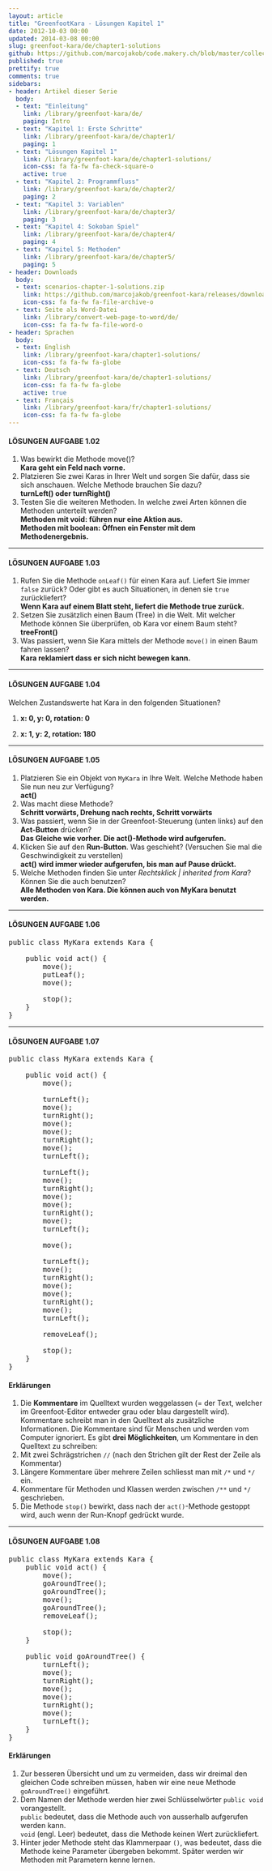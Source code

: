 ```yaml
---
layout: article
title: "GreenfootKara - Lösungen Kapitel 1"
date: 2012-10-03 00:00
updated: 2014-03-08 00:00
slug: greenfoot-kara/de/chapter1-solutions
github: https://github.com/marcojakob/code.makery.ch/blob/master/collections/library/greenfoot-kara-de-chapter1-solutions.md
published: true
prettify: true
comments: true
sidebars:
- header: Artikel dieser Serie
  body:
  - text: "Einleitung"
    link: /library/greenfoot-kara/de/
    paging: Intro
  - text: "Kapitel 1: Erste Schritte"
    link: /library/greenfoot-kara/de/chapter1/
    paging: 1
  - text: "Lösungen Kapitel 1"
    link: /library/greenfoot-kara/de/chapter1-solutions/
    icon-css: fa fa-fw fa-check-square-o
    active: true
  - text: "Kapitel 2: Programmfluss"
    link: /library/greenfoot-kara/de/chapter2/
    paging: 2
  - text: "Kapitel 3: Variablen"
    link: /library/greenfoot-kara/de/chapter3/
    paging: 3
  - text: "Kapitel 4: Sokoban Spiel"
    link: /library/greenfoot-kara/de/chapter4/
    paging: 4
  - text: "Kapitel 5: Methoden"
    link: /library/greenfoot-kara/de/chapter5/
    paging: 5
- header: Downloads
  body:
  - text: scenarios-chapter-1-solutions.zip
    link: https://github.com/marcojakob/greenfoot-kara/releases/download/2.1.0/scenarios-chapter-1-solutions.zip
    icon-css: fa fa-fw fa-file-archive-o
  - text: Seite als Word-Datei
    link: /library/convert-web-page-to-word/de/
    icon-css: fa fa-fw fa-file-word-o
- header: Sprachen
  body:
  - text: English
    link: /library/greenfoot-kara/chapter1-solutions/
    icon-css: fa fa-fw fa-globe
  - text: Deutsch
    link: /library/greenfoot-kara/de/chapter1-solutions/
    icon-css: fa fa-fw fa-globe
    active: true
  - text: Français
    link: /library/greenfoot-kara/fr/chapter1-solutions/
    icon-css: fa fa-fw fa-globe
---
```


#### <i class="fa fa-check-square-o"></i> LÖSUNGEN AUFGABE 1.02

<div class="alpha-list hidden"></div>

1. Was bewirkt die Methode move()?   
  **Kara geht ein Feld nach vorne.**
2. Platzieren Sie zwei Karas in Ihrer Welt und sorgen Sie dafür, dass sie sich anschauen. Welche Methode brauchen Sie dazu?   
  **turnLeft() oder turnRight()**
3. Testen Sie die weiteren Methoden. In welche zwei Arten können die Methoden unterteilt werden?   
  **Methoden mit void: führen nur eine Aktion aus.**   
  **Methoden mit boolean: Öffnen ein Fenster mit dem Methodenergebnis.**


***

#### <i class="fa fa-check-square-o"></i> LÖSUNGEN AUFGABE 1.03

<div class="alpha-list hidden"></div>

1. Rufen Sie die Methode `onLeaf()` für einen Kara auf. Liefert Sie immer `false` zurück? Oder gibt es auch Situationen, in denen sie `true` zurückliefert?   
  **Wenn Kara auf einem Blatt steht, liefert die Methode true zurück.**
2. Setzen Sie zusätzlich einen Baum (Tree) in die Welt. Mit welcher Methode können Sie überprüfen, ob Kara vor einem Baum steht?   
  **treeFront()**
3. Was passiert, wenn Sie Kara mittels der Methode `move()` in einen Baum fahren lassen?   
  **Kara reklamiert dass er sich nicht bewegen kann.**


***

#### <i class="fa fa-check-square-o"></i> LÖSUNGEN AUFGABE 1.04

Welchen Zustandswerte hat Kara in den folgenden Situationen?

1. **x: 0, y: 0, rotation: 0**

2. **x: 1, y: 2, rotation: 180**


***

#### <i class="fa fa-check-square-o"></i> LÖSUNGEN AUFGABE 1.05

<div class="alpha-list hidden"></div>

1. Platzieren Sie ein Objekt von `MyKara` in Ihre Welt. Welche Methode haben Sie nun neu zur Verfügung?   
  **act()**
2. Was macht diese Methode?   
  **Schritt vorwärts, Drehung nach rechts, Schritt vorwärts**
3. Was passiert, wenn Sie in der Greenfoot-Steuerung (unten links) auf den **Act-Button** drücken?   
  **Das Gleiche wie vorher. Die act()-Methode wird aufgerufen.**
4. Klicken Sie auf den **Run-Button**. Was geschieht? (Versuchen Sie mal die Geschwindigkeit zu verstellen)   
  **act() wird immer wieder aufgerufen, bis man auf Pause drückt.**
5. Welche Methoden finden Sie unter *Rechtsklick | inherited from Kara*? Können Sie die auch benutzen?   
  **Alle Methoden von Kara. Die können auch von MyKara benutzt werden.**


***

#### <i class="fa fa-check-square-o"></i> LÖSUNGEN AUFGABE 1.06

<pre class="prettyprint lang-java">
public class MyKara extends Kara {
	
	public void act() {
		move();
        putLeaf();
        move();

		stop();
	}
}
</pre>

***

#### <i class="fa fa-check-square-o"></i> LÖSUNGEN AUFGABE 1.07

<pre class="prettyprint lang-java">
public class MyKara extends Kara {
	
	public void act() {
		move();

		turnLeft();
		move();
		turnRight();
		move();
		move();
		turnRight();
		move();
		turnLeft();

		turnLeft();
		move();
		turnRight();
		move();
		move();
		turnRight();
		move();
		turnLeft();

		move();

		turnLeft();
		move();
		turnRight();
		move();
		move();
		turnRight();
		move();
		turnLeft();

		removeLeaf();

		stop();
	}
}
</pre>

#### Erklärungen

1. Die **Kommentare** im Quelltext wurden weggelassen (= der Text, welcher im Greenfoot-Editor entweder grau oder blau dargestellt wird).   
Kommentare schreibt man in den Quelltext als zusätzliche Informationen. Die Kommentare sind für Menschen und werden vom Computer ignoriert. Es gibt **drei Möglichkeiten**, um Kommentare in den Quelltext zu schreiben:
  1. Mit zwei Schrägstrichen `//` (nach den Strichen gilt der Rest der Zeile als Kommentar)
  2. Längere Kommentare über mehrere Zeilen schliesst man mit `/*` und `*/` ein.
  3. Kommentare für Methoden und Klassen werden zwischen `/**` und `*/` geschrieben.
2.	Die Methode `stop()` bewirkt, dass nach der `act()`-Methode gestoppt wird, auch wenn der Run-Knopf gedrückt wurde.


***

#### <i class="fa fa-check-square-o"></i> LÖSUNGEN AUFGABE 1.08

<pre class="prettyprint lang-java">
public class MyKara extends Kara {
	public void act() {
		move();
		goAroundTree();
		goAroundTree();
		move();
		goAroundTree();
		removeLeaf();

		stop();
	}

	public void goAroundTree() {
		turnLeft();
		move();
		turnRight();
		move();
		move();
		turnRight();
		move();
		turnLeft();
	}
}
</pre>

#### Erklärungen

1. Zur besseren Übersicht und um zu vermeiden, dass wir dreimal den gleichen Code schreiben müssen, haben wir eine neue Methode `goAroundTree()` eingeführt. 
2. Dem Namen der Methode werden hier zwei Schlüsselwörter `public void` vorangestellt.   
`public` bedeutet, dass die Methode auch von ausserhalb aufgerufen werden kann.   
`void` (engl. Leer) bedeutet, dass die Methode keinen Wert zurückliefert.
3. Hinter jeder Methode steht das Klammerpaar `()`, was bedeutet, dass die Methode keine Parameter übergeben bekommt. Später werden wir Methoden mit Parametern kenne lernen.